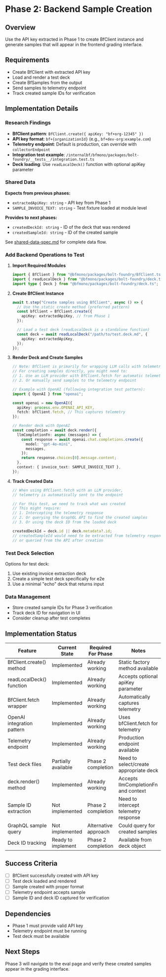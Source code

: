 # Phase 2: Backend Sample Creation

## Overview

Use the API key extracted in Phase 1 to create BfClient instance and generate
samples that will appear in the frontend grading interface.

## Requirements

- Create BfClient with extracted API key
- Load and render a test deck
- Create BfSamples from the output
- Send samples to telemetry endpoint
- Track created sample IDs for verification

## Implementation Details

### Research Findings

- **BfClient pattern**: `BfClient.create({ apiKey: "bf+org-12345" })`
- **API key format**: `bf+{organizationId}` (e.g., `bf+dev-org:example.com`)
- **Telemetry endpoint**: Default is production, can override with
  `collectorEndpoint`
- **Integration test example**:
  `/internalbf/bfmono/packages/bolt-foundry/__tests__/integration.test.ts`
- **Deck loading**: Use `readLocalDeck()` function with optional apiKey
  parameter

### Shared Data

**Expects from previous phases:**

- `extractedApiKey: string` - API key from Phase 1
- `SAMPLE_INVOICE_TEXT: string` - Test fixture loaded at module level

**Provides to next phases:**

- `createdDeckId: string` - ID of the deck that was rendered
- `createdSampleId: string` - ID of the created sample

See [shared-data-spec.md](./shared-data-spec.md) for complete data flow.

### Add Backend Operations to Test

1. **Import Required Modules**
   ```typescript
   import { BfClient } from "@bfmono/packages/bolt-foundry/BfClient.ts";
   import { readLocalDeck } from "@bfmono/packages/bolt-foundry/deck.ts";
   import type { Deck } from "@bfmono/packages/bolt-foundry/deck.ts";
   ```

2. **Create BfClient Instance**
   ```typescript
   await t.step("Create samples using BfClient", async () => {
     // Use the static create method (preferred pattern)
     const bfClient = BfClient.create({
       apiKey: extractedApiKey, // from Phase 1
     });

     // Load a test deck (readLocalDeck is a standalone function)
     const deck = await readLocalDeck("/path/to/test.deck.md", {
       apiKey: extractedApiKey,
     });
   });
   ```

3. **Render Deck and Create Samples**
   ```typescript
   // Note: BfClient is primarily for wrapping LLM calls with telemetry
   // For creating samples directly, you might need to:
   // 1. Use an LLM provider with BfClient.fetch for automatic telemetry
   // 2. Or manually send samples to the telemetry endpoint

   // Example with OpenAI (following integration test pattern):
   import { OpenAI } from "openai";

   const openai = new OpenAI({
     apiKey: process.env.OPENAI_API_KEY,
     fetch: bfClient.fetch, // This captures telemetry
   });

   // Render deck with OpenAI
   const completion = await deck.render({
     llmCompletionFn: async (messages) => {
       const response = await openai.chat.completions.create({
         model: "gpt-4o-mini",
         messages,
       });
       return response.choices[0].message.content;
     },
     context: { invoice_text: SAMPLE_INVOICE_TEXT },
   });
   ```

4. **Track Created Data**
   ```typescript
   // When using BfClient.fetch with an LLM provider,
   // telemetry is automatically sent to the endpoint

   // For this test, we need to track what was created
   // This might require:
   // 1. Intercepting the telemetry response
   // 2. Or querying the GraphQL API to find the created samples
   // 3. Or using the deck ID from the loaded deck

   createdDeckId = deck.id || deck.metadata?.id;
   // createdSampleId would need to be extracted from telemetry response
   // or queried from the API after creation
   ```

### Test Deck Selection

Options for test deck:

1. Use existing invoice extraction deck
2. Create a simple test deck specifically for e2e
3. Use a minimal "echo" deck that returns input

### Data Management

- Store created sample IDs for Phase 3 verification
- Track deck ID for navigation in UI
- Consider cleanup after test completes

## Implementation Status

| Feature                    | Current State       | Required For Phase   | Notes                                  |
| -------------------------- | ------------------- | -------------------- | -------------------------------------- |
| BfClient.create() method   | Implemented         | Already working      | Static factory method available        |
| readLocalDeck() function   | Implemented         | Already working      | Accepts optional apiKey parameter      |
| BfClient.fetch wrapper     | Implemented         | Already working      | Automatically captures telemetry       |
| OpenAI integration pattern | Implemented         | Already working      | Uses bfClient.fetch for telemetry      |
| Telemetry endpoint         | Implemented         | Already working      | Production endpoint available          |
| Test deck files            | Partially available | Phase 2 completion   | Need to select/create appropriate deck |
| deck.render() method       | Implemented         | Already working      | Accepts llmCompletionFn and context    |
| Sample ID extraction       | Not implemented     | Phase 2 completion   | Need to intercept telemetry response   |
| GraphQL sample query       | Not implemented     | Alternative approach | Could query for created samples        |
| Deck ID tracking           | Ready to implement  | Phase 2 completion   | Available from deck object             |

## Success Criteria

- [ ] BfClient successfully created with API key
- [ ] Test deck loaded and rendered
- [ ] Sample created with proper format
- [ ] Telemetry endpoint accepts sample
- [ ] Sample ID and deck ID captured for verification

## Dependencies

- Phase 1 must provide valid API key
- Telemetry endpoint must be running
- Test deck must be available

## Next Steps

Phase 3 will navigate to the eval page and verify these created samples appear
in the grading interface.
